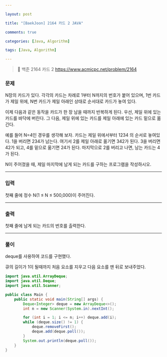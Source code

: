 ```yaml
---

layout: post

title: "[BaekJoon] 2164 카드 2 JAVA"

comments: true

categories: [Java, Algorithm]

tags: [Java, Algorithm]

---
```


> 🔗 백준 2164 카드 2 https://www.acmicpc.net/problem/2164

### **문제**

N장의 카드가 있다. 각각의 카드는 차례로 1부터 N까지의 번호가 붙어 있으며, 1번 카드가 제일 위에, N번 카드가 제일 아래인 상태로 순서대로 카드가 놓여 있다.

이제 다음과 같은 동작을 카드가 한 장 남을 때까지 반복하게 된다. 우선, 제일 위에 있는 카드를 바닥에 버린다. 그 다음, 제일 위에 있는 카드를 제일 아래에 있는 카드 밑으로 옮긴다.

예를 들어 N=4인 경우를 생각해 보자. 카드는 제일 위에서부터 1234 의 순서로 놓여있다. 1을 버리면 234가 남는다. 여기서 2를 제일 아래로 옮기면 342가 된다. 3을 버리면 42가 되고, 4를 밑으로 옮기면 24가 된다. 마지막으로 2를 버리고 나면, 남는 카드는 4가 된다.

N이 주어졌을 때, 제일 마지막에 남게 되는 카드를 구하는 프로그램을 작성하시오.

------

### **입력**

첫째 줄에 정수 N(1 ≤ N ≤ 500,000)이 주어진다.

------

### **출력**

첫째 줄에 남게 되는 카드의 번호를 출력한다.

------

### **풀이**

deque를 사용하여 코드를 구현했다.

큐의 길이가 1이 될때까지 처음 요소를 지우고 다음 요소를 맨 뒤로 보내주었다.



```java
import java.util.ArrayDeque;
import java.util.Deque;
import java.util.Scanner;

public class Main {
    public static void main(String[] args) {
        Deque<Integer> deque = new ArrayDeque<>();
        int n = new Scanner(System.in).nextInt();

        for (int i = 1; i <= n; i++) deque.add(i);
        while (deque.size() != 1) {
            deque.removeFirst();
            deque.add(deque.poll());
        }
        System.out.println(deque.poll());
    }
}
```